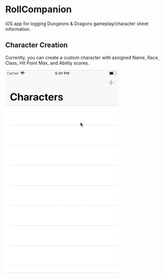 # RollCompanion
iOS app for logging Dungeons &amp; Dragons gameplay/character sheet information.

## Character Creation
Currently, you can create a custom character with assigned Name, Race, Class, Hit Point Max, and Ability scores. 

![alt text](https://github.com/jaredheddinger/RollCompanion/blob/master/Resources/Gifs/Build.gif "Build 1")


